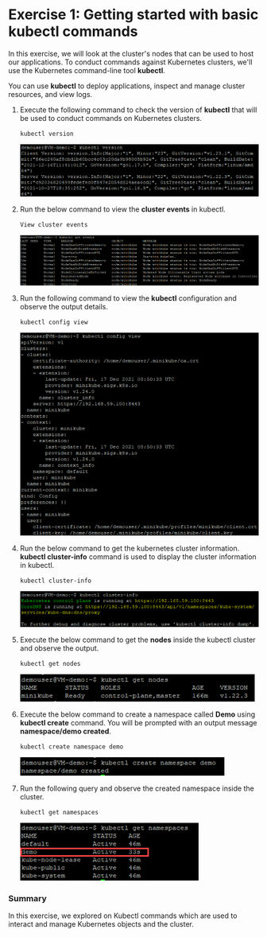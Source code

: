 # Exercise 1: Getting started with basic kubectl commands

In this exercise, we will look at the cluster's nodes that can be used to host our applications. To conduct commands against Kubernetes clusters, we'll use the Kubernetes command-line tool **kubectl**.

You can use **kubectl** to deploy applications, inspect and manage cluster resources, and view logs.

   
1. Execute the following command to check the version of **kubectl** that will be used to conduct commands on Kubernetes clusters.
   
   ```
   kubectl version
   ```
   ![](./media/kubectl-version.png)
   
1. Run the below command to view the **cluster events** in kubectl.

   ```
   View cluster events
   ```
   ![](./media/minikube-get_events.png)
   
1. Run the following command to view the **kubectl** configuration and observe the output details.
   
   ```
   kubectl config view
   ```
   ![](./media/minikube-config.png)
   
1. Run the below command to get the kubernetes cluster information. **kubectl cluster-info** command is used to display the cluster information in kubectl.
   
   ```
   kubectl cluster-info
   ```
   ![](./media/minikube-cluster-info.png)
   
1. Execute the below command to get the **nodes** inside the kubectl cluster and observe the output.

    ```
    kubectl get nodes
    ```
    ![](./media/kubectl-minikube.png)
   
1. Execute the below command to create a namespace called **Demo** using **kubectl create** command. You will be prompted with an output message **namespace/demo created**.

   ```
   kubectl create namespace demo
   ```
   ![](./media/aks-5.png)
   
1. Run the following query and observe the created namespace inside the cluster.

   ```
   kubectl get namespaces
   ```
   
   ![](./media/aks-6.png)
  
### Summary

In this exercise, we explored on Kubectl commands which are used to interact and manage Kubernetes objects and the cluster.
  

